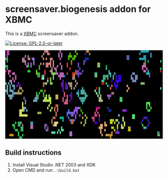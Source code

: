 # screensaver.biogenesis addon for XBMC

This is a [XBMC](https://xbmc.tv) screensaver addon.

[![License: GPL-2.0-or-later](https://img.shields.io/badge/License-GPL%20v2+-blue.svg)](LICENSE.md)

![screenshot](https://github.com/xbmc4xbox/screensaver.biogenesis/blob/master/screensaver.biogenesis/resources/screenshot-01.png)

## Build instructions

1. Install Visual Studio .NET 2003 and XDK
2. Open CMD and run: `.\build.bat`